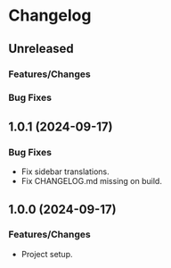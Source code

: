 # Changelog

## Unreleased

### Features/Changes

### Bug Fixes

## 1.0.1 (2024-09-17)

### Bug Fixes

- Fix sidebar translations.
- Fix CHANGELOG.md missing on build.

## 1.0.0 (2024-09-17)

### Features/Changes

- Project setup.
